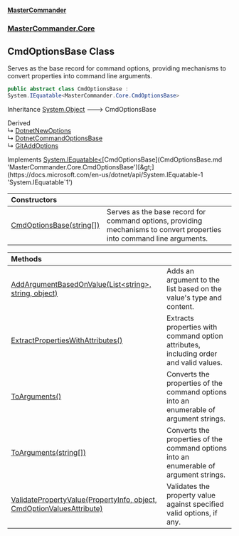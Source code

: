 #### [MasterCommander](MasterCommander.md 'MasterCommander')
### [MasterCommander.Core](MasterCommander.md#MasterCommander.Core 'MasterCommander.Core')

## CmdOptionsBase Class

Serves as the base record for command options, providing mechanisms to convert properties into command line arguments.

```csharp
public abstract class CmdOptionsBase :
System.IEquatable<MasterCommander.Core.CmdOptionsBase>
```

Inheritance [System.Object](https://docs.microsoft.com/en-us/dotnet/api/System.Object 'System.Object') &#129106; CmdOptionsBase

Derived  
&#8627; [DotnetNewOptions](DotnetNewOptions.md 'MasterCommander.Commanders.Dotnet.CmdNew.Options.DotnetNewOptions')  
&#8627; [DotnetCommandOptionsBase](DotnetCommandOptionsBase.md 'MasterCommander.Commanders.Dotnet.DotnetCommandOptionsBase')  
&#8627; [GitAddOptions](GitAddOptions.md 'MasterCommander.Commanders.Git.CmdAdd.GitAddOptions')

Implements [System.IEquatable&lt;](https://docs.microsoft.com/en-us/dotnet/api/System.IEquatable-1 'System.IEquatable`1')[CmdOptionsBase](CmdOptionsBase.md 'MasterCommander.Core.CmdOptionsBase')[&gt;](https://docs.microsoft.com/en-us/dotnet/api/System.IEquatable-1 'System.IEquatable`1')

| Constructors | |
| :--- | :--- |
| [CmdOptionsBase(string[])](CmdOptionsBase.CmdOptionsBase(string[]).md 'MasterCommander.Core.CmdOptionsBase.CmdOptionsBase(string[])') | Serves as the base record for command options, providing mechanisms to convert properties into command line arguments. |

| Methods | |
| :--- | :--- |
| [AddArgumentBasedOnValue(List&lt;string&gt;, string, object)](CmdOptionsBase.AddArgumentBasedOnValue(List_string_,string,object).md 'MasterCommander.Core.CmdOptionsBase.AddArgumentBasedOnValue(System.Collections.Generic.List<string>, string, object)') | Adds an argument to the list based on the value's type and content. |
| [ExtractPropertiesWithAttributes()](CmdOptionsBase.ExtractPropertiesWithAttributes().md 'MasterCommander.Core.CmdOptionsBase.ExtractPropertiesWithAttributes()') | Extracts properties with command option attributes, including order and valid values. |
| [ToArguments()](CmdOptionsBase.ToArguments().md 'MasterCommander.Core.CmdOptionsBase.ToArguments()') | Converts the properties of the command options into an enumerable of argument strings. |
| [ToArguments(string[])](CmdOptionsBase.ToArguments(string[]).md 'MasterCommander.Core.CmdOptionsBase.ToArguments(string[])') | Converts the properties of the command options into an enumerable of argument strings. |
| [ValidatePropertyValue(PropertyInfo, object, CmdOptionValuesAttribute)](CmdOptionsBase.ValidatePropertyValue(PropertyInfo,object,CmdOptionValuesAttribute).md 'MasterCommander.Core.CmdOptionsBase.ValidatePropertyValue(System.Reflection.PropertyInfo, object, MasterCommander.Core.CmdOptionValuesAttribute)') | Validates the property value against specified valid options, if any. |
